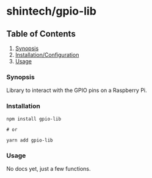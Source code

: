 # shintech/gpio-lib

## Table of Contents
1. [ Synopsis ](#synopsis)
2. [ Installation/Configuration ](#install) <br />
3. [ Usage ](#usage) <br />

<a name="synopsis"></a>
### Synopsis

Library to interact with the GPIO pins on a Raspberry Pi.

<a name="install"></a>  
### Installation

    npm install gpio-lib
    
    # or
    
    yarn add gpio-lib

<a name="usage"></a>
### Usage

No docs yet, just a few functions.
